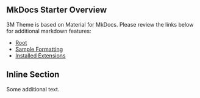 ## MkDocs Starter Overview

3M Theme is based on Material for MkDocs. Please review the links below for additional markdown features:

* [Root](https://squidfunk.github.io/mkdocs-material/)
* [Sample Formatting](https://squidfunk.github.io/mkdocs-material/specimen/)
* [Installed Extensions](https://squidfunk.github.io/mkdocs-material/extensions/admonition/)

## Inline Section

Some additional text.
